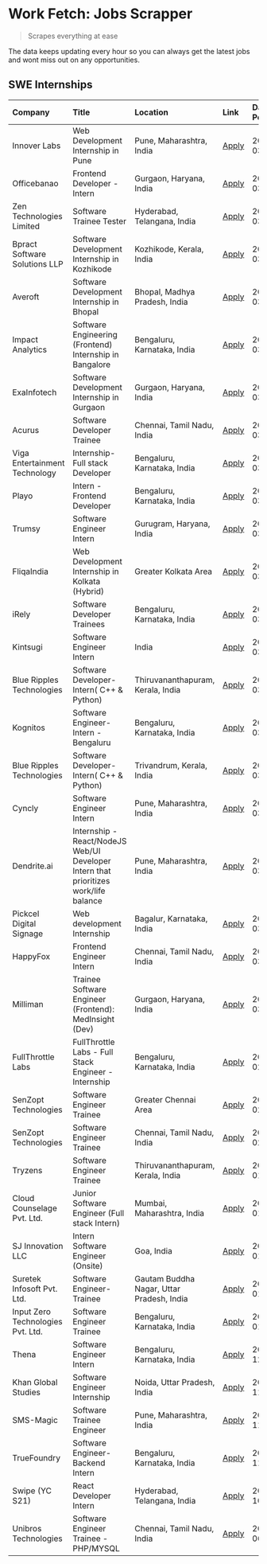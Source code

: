 # Work Fetch: Jobs Scrapper
> Scrapes everything at ease

The data keeps updating every hour so you can always get the latest jobs and wont miss out on any opportunities.

## SWE Internships
<!--START_SECTION:workfetch-->
| Company                           | Title                                                                                | Location                                  | Link                                                                                                                                                                                                                                                                                              | Date Posted   |
|:----------------------------------|:-------------------------------------------------------------------------------------|:------------------------------------------|:--------------------------------------------------------------------------------------------------------------------------------------------------------------------------------------------------------------------------------------------------------------------------------------------------|:--------------|
| Innover Labs                      | Web Development Internship in Pune                                                   | Pune, Maharashtra, India                  | [Apply](https://in.linkedin.com/jobs/view/web-development-internship-in-pune-at-innover-labs-3875494237?position=9&pageNum=0&refId=flxMpLq6EyDutHIhU2wNpg%3D%3D&trackingId=QrF5BdTyiTmG05Ph9mJ9uw%3D%3D&trk=public_jobs_jserp-result_search-card)                                                 | 2024-03-28    |
| Officebanao                       | Frontend Developer - Intern                                                          | Gurgaon, Haryana, India                   | [Apply](https://in.linkedin.com/jobs/view/frontend-developer-intern-at-officebanao-3871265915?position=14&pageNum=0&refId=flxMpLq6EyDutHIhU2wNpg%3D%3D&trackingId=C%2BlIYXrcRhsLrEGNmiJXIw%3D%3D&trk=public_jobs_jserp-result_search-card)                                                        | 2024-03-28    |
| Zen Technologies Limited          | Software Trainee Tester                                                              | Hyderabad, Telangana, India               | [Apply](https://in.linkedin.com/jobs/view/software-trainee-tester-at-zen-technologies-limited-3872036112?position=12&pageNum=0&refId=flxMpLq6EyDutHIhU2wNpg%3D%3D&trackingId=Be36hVoc2NWGohN1R4FemA%3D%3D&trk=public_jobs_jserp-result_search-card)                                               | 2024-03-27    |
| Bpract Software Solutions LLP     | Software Development Internship in Kozhikode                                         | Kozhikode, Kerala, India                  | [Apply](https://in.linkedin.com/jobs/view/software-development-internship-in-kozhikode-at-bpract-software-solutions-llp-3874054300?position=22&pageNum=0&refId=flxMpLq6EyDutHIhU2wNpg%3D%3D&trackingId=wRrLqVGhVDiAh7ZBjxTpCw%3D%3D&trk=public_jobs_jserp-result_search-card)                     | 2024-03-27    |
| Averoft                           | Software Development Internship in Bhopal                                            | Bhopal, Madhya Pradesh, India             | [Apply](https://in.linkedin.com/jobs/view/software-development-internship-in-bhopal-at-averoft-3874051550?position=51&pageNum=0&refId=flxMpLq6EyDutHIhU2wNpg%3D%3D&trackingId=JOncecTU4%2FNCIKMyW%2BKXKg%3D%3D&trk=public_jobs_jserp-result_search-card)                                          | 2024-03-27    |
| Impact Analytics                  | Software Engineering (Frontend) Internship in Bangalore                              | Bengaluru, Karnataka, India               | [Apply](https://in.linkedin.com/jobs/view/software-engineering-frontend-internship-in-bangalore-at-impact-analytics-3872535077?position=5&pageNum=0&refId=flxMpLq6EyDutHIhU2wNpg%3D%3D&trackingId=CAvf0E33O1jlTuSMq6NPSQ%3D%3D&trk=public_jobs_jserp-result_search-card)                          | 2024-03-26    |
| ExaInfotech                       | Software Development Internship in Gurgaon                                           | Gurgaon, Haryana, India                   | [Apply](https://in.linkedin.com/jobs/view/software-development-internship-in-gurgaon-at-exainfotech-3872534185?position=18&pageNum=0&refId=flxMpLq6EyDutHIhU2wNpg%3D%3D&trackingId=6ofCvU5gdcr8QJmGoVQBhQ%3D%3D&trk=public_jobs_jserp-result_search-card)                                         | 2024-03-26    |
| Acurus                            | Software Developer Trainee                                                           | Chennai, Tamil Nadu, India                | [Apply](https://in.linkedin.com/jobs/view/software-developer-trainee-at-acurus-3871400616?position=26&pageNum=0&refId=flxMpLq6EyDutHIhU2wNpg%3D%3D&trackingId=r4iR6mNovGNFMYQsE1X3TQ%3D%3D&trk=public_jobs_jserp-result_search-card)                                                              | 2024-03-26    |
| Viga Entertainment Technology     | Internship-Full stack Developer                                                      | Bengaluru, Karnataka, India               | [Apply](https://in.linkedin.com/jobs/view/internship-full-stack-developer-at-viga-entertainment-technology-3870669789?position=36&pageNum=0&refId=flxMpLq6EyDutHIhU2wNpg%3D%3D&trackingId=jD%2BZ5Jq1bhwRl2muIgBk2A%3D%3D&trk=public_jobs_jserp-result_search-card)                                | 2024-03-25    |
| Playo                             | Intern - Frontend Developer                                                          | Bengaluru, Karnataka, India               | [Apply](https://in.linkedin.com/jobs/view/intern-frontend-developer-at-playo-3864131172?position=7&pageNum=0&refId=flxMpLq6EyDutHIhU2wNpg%3D%3D&trackingId=R8IcQYGqQ3wvhytmEGnMoA%3D%3D&trk=public_jobs_jserp-result_search-card)                                                                 | 2024-03-22    |
| Trumsy                            | Software Engineer Intern                                                             | Gurugram, Haryana, India                  | [Apply](https://in.linkedin.com/jobs/view/software-engineer-intern-at-trumsy-3864795201?position=39&pageNum=0&refId=flxMpLq6EyDutHIhU2wNpg%3D%3D&trackingId=GlTtclErQJW0Lfct1FIhHA%3D%3D&trk=public_jobs_jserp-result_search-card)                                                                | 2024-03-20    |
| FliqaIndia                        | Web Development Internship in Kolkata (Hybrid)                                       | Greater Kolkata Area                      | [Apply](https://in.linkedin.com/jobs/view/web-development-internship-in-kolkata-hybrid-at-fliqaindia-3864372048?position=41&pageNum=0&refId=flxMpLq6EyDutHIhU2wNpg%3D%3D&trackingId=G75FQ93k1zMkS4cnXCVIsw%3D%3D&trk=public_jobs_jserp-result_search-card)                                        | 2024-03-19    |
| iRely                             | Software Developer Trainees                                                          | Bengaluru, Karnataka, India               | [Apply](https://in.linkedin.com/jobs/view/software-developer-trainees-at-irely-3860566039?position=3&pageNum=0&refId=flxMpLq6EyDutHIhU2wNpg%3D%3D&trackingId=x7wLh4WG9PnL%2Bn%2F38Dd1oQ%3D%3D&trk=public_jobs_jserp-result_search-card)                                                           | 2024-03-18    |
| Kintsugi                          | Software Engineer Intern                                                             | India                                     | [Apply](https://in.linkedin.com/jobs/view/software-engineer-intern-at-kintsugi-3857074071?position=38&pageNum=0&refId=flxMpLq6EyDutHIhU2wNpg%3D%3D&trackingId=pL5BkTrBge%2BNGXdQG715zA%3D%3D&trk=public_jobs_jserp-result_search-card)                                                            | 2024-03-16    |
| Blue Ripples Technologies         | Software Developer- Intern( C++ & Python)                                            | Thiruvananthapuram, Kerala, India         | [Apply](https://in.linkedin.com/jobs/view/software-developer-intern-c%2B%2B-python-at-blue-ripples-technologies-3855594494?position=19&pageNum=0&refId=flxMpLq6EyDutHIhU2wNpg%3D%3D&trackingId=RftXLHSVVmPALhy6fOJqCg%3D%3D&trk=public_jobs_jserp-result_search-card)                             | 2024-03-14    |
| Kognitos                          | Software Engineer-Intern -Bengaluru                                                  | Bengaluru, Karnataka, India               | [Apply](https://in.linkedin.com/jobs/view/software-engineer-intern-bengaluru-at-kognitos-3855361239?position=8&pageNum=0&refId=flxMpLq6EyDutHIhU2wNpg%3D%3D&trackingId=uBKEUcytk3WA6AdqKb7ZFg%3D%3D&trk=public_jobs_jserp-result_search-card)                                                     | 2024-03-13    |
| Blue Ripples Technologies         | Software Developer- Intern( C++  & Python)                                           | Trivandrum, Kerala, India                 | [Apply](https://in.linkedin.com/jobs/view/software-developer-intern-c%2B%2B-python-at-blue-ripples-technologies-3856150730?position=20&pageNum=0&refId=flxMpLq6EyDutHIhU2wNpg%3D%3D&trackingId=2fux6GvQWV5t4iPOpWyWYw%3D%3D&trk=public_jobs_jserp-result_search-card)                             | 2024-03-13    |
| Cyncly                            | Software Engineer Intern                                                             | Pune, Maharashtra, India                  | [Apply](https://in.linkedin.com/jobs/view/software-engineer-intern-at-cyncly-3853990178?position=21&pageNum=0&refId=flxMpLq6EyDutHIhU2wNpg%3D%3D&trackingId=aM4hQJBDA4nrESey%2F9Tmsg%3D%3D&trk=public_jobs_jserp-result_search-card)                                                              | 2024-03-13    |
| Dendrite.ai                       | Internship - React/NodeJS Web/UI Developer Intern that prioritizes work/life balance | Pune, Maharashtra, India                  | [Apply](https://in.linkedin.com/jobs/view/internship-react-nodejs-web-ui-developer-intern-that-prioritizes-work-life-balance-at-dendrite-ai-3853583200?position=37&pageNum=0&refId=flxMpLq6EyDutHIhU2wNpg%3D%3D&trackingId=JOkIZyTKNqdznaALpLhr6g%3D%3D&trk=public_jobs_jserp-result_search-card) | 2024-03-12    |
| Pickcel Digital Signage           | Web development Internship                                                           | Bagalur, Karnataka, India                 | [Apply](https://in.linkedin.com/jobs/view/web-development-internship-at-pickcel-digital-signage-3849506118?position=52&pageNum=0&refId=flxMpLq6EyDutHIhU2wNpg%3D%3D&trackingId=P9Q%2B7HfQKNeYcd4ns6JGgw%3D%3D&trk=public_jobs_jserp-result_search-card)                                           | 2024-03-08    |
| HappyFox                          | Frontend Engineer Intern                                                             | Chennai, Tamil Nadu, India                | [Apply](https://in.linkedin.com/jobs/view/frontend-engineer-intern-at-happyfox-3848357951?position=46&pageNum=0&refId=flxMpLq6EyDutHIhU2wNpg%3D%3D&trackingId=l4xu2SoT15E%2FZj1mNxt6zg%3D%3D&trk=public_jobs_jserp-result_search-card)                                                            | 2024-03-07    |
| Milliman                          | Trainee Software Engineer (Frontend): MedInsight (Dev)                               | Gurgaon, Haryana, India                   | [Apply](https://in.linkedin.com/jobs/view/trainee-software-engineer-frontend-medinsight-dev-at-milliman-3792874280?position=11&pageNum=0&refId=flxMpLq6EyDutHIhU2wNpg%3D%3D&trackingId=IP%2FiFmCgFHfF%2FQMm7RHZkg%3D%3D&trk=public_jobs_jserp-result_search-card)                                 | 2024-03-01    |
| FullThrottle Labs                 | FullThrottle Labs - Full Stack Engineer - Internship                                 | Bengaluru, Karnataka, India               | [Apply](https://in.linkedin.com/jobs/view/fullthrottle-labs-full-stack-engineer-internship-at-fullthrottle-labs-3829636016?position=60&pageNum=0&refId=flxMpLq6EyDutHIhU2wNpg%3D%3D&trackingId=eRcY5L1WCjrJWHu6scvsDA%3D%3D&trk=public_jobs_jserp-result_search-card)                             | 2024-02-17    |
| SenZopt Technologies              | Software Engineer Trainee                                                            | Greater Chennai Area                      | [Apply](https://in.linkedin.com/jobs/view/software-engineer-trainee-at-senzopt-technologies-3827688781?position=40&pageNum=0&refId=flxMpLq6EyDutHIhU2wNpg%3D%3D&trackingId=LhgqQK1wQLV8u7PHZ5q9hQ%3D%3D&trk=public_jobs_jserp-result_search-card)                                                 | 2024-02-12    |
| SenZopt Technologies              | Software Engineer Trainee                                                            | Chennai, Tamil Nadu, India                | [Apply](https://in.linkedin.com/jobs/view/software-engineer-trainee-at-senzopt-technologies-3827686880?position=56&pageNum=0&refId=flxMpLq6EyDutHIhU2wNpg%3D%3D&trackingId=sbtlOk%2BtjRdwh3eBNJvNZQ%3D%3D&trk=public_jobs_jserp-result_search-card)                                               | 2024-02-12    |
| Tryzens                           | Software Engineer Trainee                                                            | Thiruvananthapuram, Kerala, India         | [Apply](https://in.linkedin.com/jobs/view/software-engineer-trainee-at-tryzens-3809363491?position=43&pageNum=0&refId=flxMpLq6EyDutHIhU2wNpg%3D%3D&trackingId=ZbQ0y3h0CJgQHm4Nk47vNA%3D%3D&trk=public_jobs_jserp-result_search-card)                                                              | 2024-01-18    |
| Cloud Counselage Pvt. Ltd.        | Junior Software Engineer (Full stack Intern)                                         | Mumbai, Maharashtra, India                | [Apply](https://in.linkedin.com/jobs/view/junior-software-engineer-full-stack-intern-at-cloud-counselage-pvt-ltd-3803132814?position=31&pageNum=0&refId=flxMpLq6EyDutHIhU2wNpg%3D%3D&trackingId=WEuPFpnsBsTgePaXpxQqdQ%3D%3D&trk=public_jobs_jserp-result_search-card)                            | 2024-01-11    |
| SJ Innovation LLC                 | Intern Software Engineer (Onsite)                                                    | Goa, India                                | [Apply](https://in.linkedin.com/jobs/view/intern-software-engineer-onsite-at-sj-innovation-llc-3799959011?position=45&pageNum=0&refId=flxMpLq6EyDutHIhU2wNpg%3D%3D&trackingId=tttQRwe3IHhRBCuNpAOSXg%3D%3D&trk=public_jobs_jserp-result_search-card)                                              | 2024-01-11    |
| Suretek Infosoft Pvt. Ltd.        | Software Engineer-Trainee                                                            | Gautam Buddha Nagar, Uttar Pradesh, India | [Apply](https://in.linkedin.com/jobs/view/software-engineer-trainee-at-suretek-infosoft-pvt-ltd-3800934643?position=28&pageNum=0&refId=flxMpLq6EyDutHIhU2wNpg%3D%3D&trackingId=EtpXPTVMUR3f9rQbyHD0zQ%3D%3D&trk=public_jobs_jserp-result_search-card)                                             | 2024-01-09    |
| Input Zero Technologies Pvt. Ltd. | Software Engineer Trainee                                                            | Bengaluru, Karnataka, India               | [Apply](https://in.linkedin.com/jobs/view/software-engineer-trainee-at-input-zero-technologies-pvt-ltd-3800927643?position=34&pageNum=0&refId=flxMpLq6EyDutHIhU2wNpg%3D%3D&trackingId=JtHuphcESlx%2BKzyqXJf1gA%3D%3D&trk=public_jobs_jserp-result_search-card)                                    | 2024-01-09    |
| Thena                             | Software Engineer Intern                                                             | Bengaluru, Karnataka, India               | [Apply](https://in.linkedin.com/jobs/view/software-engineer-intern-at-thena-3778731751?position=23&pageNum=0&refId=flxMpLq6EyDutHIhU2wNpg%3D%3D&trackingId=cC0MKj2fL6gHuMwve79%2Fkg%3D%3D&trk=public_jobs_jserp-result_search-card)                                                               | 2023-12-05    |
| Khan Global Studies               | Software Engineer Internship                                                         | Noida, Uttar Pradesh, India               | [Apply](https://in.linkedin.com/jobs/view/software-engineer-internship-at-khan-global-studies-3766942197?position=57&pageNum=0&refId=flxMpLq6EyDutHIhU2wNpg%3D%3D&trackingId=y9zF6JapsH37Pn6jurJYdQ%3D%3D&trk=public_jobs_jserp-result_search-card)                                               | 2023-11-27    |
| SMS-Magic                         | Software Trainee Engineer                                                            | Pune, Maharashtra, India                  | [Apply](https://in.linkedin.com/jobs/view/software-trainee-engineer-at-sms-magic-3761409781?position=33&pageNum=0&refId=flxMpLq6EyDutHIhU2wNpg%3D%3D&trackingId=EcJgqTC%2BenjYNAnbnuGRIA%3D%3D&trk=public_jobs_jserp-result_search-card)                                                          | 2023-11-16    |
| TrueFoundry                       | Software Engineer-Backend Intern                                                     | Bengaluru, Karnataka, India               | [Apply](https://in.linkedin.com/jobs/view/software-engineer-backend-intern-at-truefoundry-3779508170?position=35&pageNum=0&refId=flxMpLq6EyDutHIhU2wNpg%3D%3D&trackingId=Q1BpSJ1H9lueY%2FeD%2FoTaGA%3D%3D&trk=public_jobs_jserp-result_search-card)                                               | 2023-11-10    |
| Swipe (YC S21)                    | React Developer Intern                                                               | Hyderabad, Telangana, India               | [Apply](https://in.linkedin.com/jobs/view/react-developer-intern-at-swipe-yc-s21-3737600089?position=25&pageNum=0&refId=flxMpLq6EyDutHIhU2wNpg%3D%3D&trackingId=HoGv1UHjKa7aK4U%2BqreMIw%3D%3D&trk=public_jobs_jserp-result_search-card)                                                          | 2023-10-13    |
| Unibros Technologies              | Software Engineer Trainee - PHP/MYSQL                                                | Chennai, Tamil Nadu, India                | [Apply](https://in.linkedin.com/jobs/view/software-engineer-trainee-php-mysql-at-unibros-technologies-3656599241?position=42&pageNum=0&refId=flxMpLq6EyDutHIhU2wNpg%3D%3D&trackingId=hPrFLTpOuvLQPMHmuHD%2BnA%3D%3D&trk=public_jobs_jserp-result_search-card)                                     | 2023-06-12    |
<!--END_SECTION:workfetch-->
